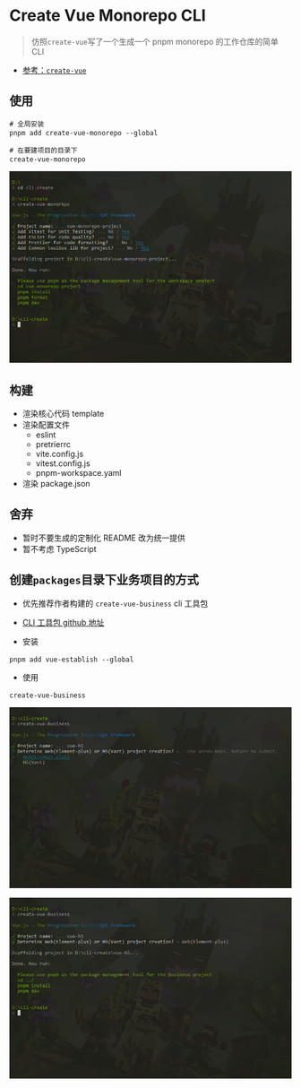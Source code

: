 # Create Vue Monorepo CLI

> 仿照`create-vue`写了一个生成一个 pnpm monorepo 的工作仓库的简单 CLI

- [参考：`create-vue`](https://github.com/vuejs/create-vue#readme)

## 使用

```shell
# 全局安装
pnpm add create-vue-monorepo --global
```

```shell
# 在要建项目的目录下
create-vue-monorepo
```

![演示](https://github.com/laqudee/create-vue-monorepo/blob/master/media/it-work.png)

## 构建

- 渲染核心代码 template
- 渲染配置文件
  - eslint
  - pretrierrc
  - vite.config.js
  - vitest.config.js
  - pnpm-workspace.yaml
- 渲染 package.json

## 舍弃

- 暂时不要生成的定制化 README 改为统一提供
- 暂不考虑 TypeScript

## 创建`packages`目录下业务项目的方式

- 优先推荐作者构建的 `create-vue-business` cli 工具包

- [CLI 工具包 github 地址](https://github.com/laqudee/create-vue-business)

- 安装

```shell
pnpm add vue-establish --global
```

- 使用

```shell
create-vue-business
```

![演示before](https://github.com/laqudee/create-vue-business/blob/main/media/before-business.png)

![演示after](https://github.com/laqudee/create-vue-business/blob/main/media/after-business.png)
